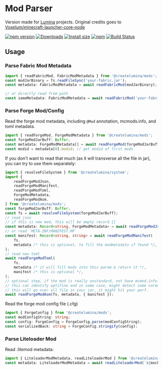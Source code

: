 # Mod Parser

Version made for [Lumina](https://github.com/CreateLumina) projects. Original credits goes to [Voxelum/minecraft-launcher-core-node](https://github.com/Voxelum/minecraft-launcher-core-node)

[![npm version](https://img.shields.io/npm/v/@createlumina/mod-parser.svg)](https://www.npmjs.com/package/@createlumina/mod-parser)
[![Downloads](https://img.shields.io/npm/dm/@createlumina/mod-parser.svg)](https://npmjs.com/@createlumina/mod-parser)
[![Install size](https://packagephobia.now.sh/badge?p=@createlumina/mod-parser)](https://packagephobia.now.sh/result?p=@createlumina/mod-parser)
[![npm](https://img.shields.io/npm/l/@createlumina/minecraft-launcher-core.svg)](https://github.com/CreateLumina/minecraft-utils/blob/master/LICENSE)
[![Build Status](https://github.com/CreateLumina/minecraft-utils/workflows/Build/badge.svg)](https://github.com/CreateLumina/minecraft-utils/actions?query=workflow%3ABuild)

## Usage

### Parse Fabric Mod Metadata

```ts
import { readFabricMod, FabricModMetadata } from '@createlumina/mods';
const modJarBinary = fs.readFileSync('your-fabric.jar');
const metadata: FabricModMetadata = await readFabricMod(modJarBinary);

// or directly read from path
const sameMetadata: FabricModMetadata = await readFabricMod('your-fabric.jar');
```

### Parse Forge Mod/Config

Read the forge mod metadata, including `@Mod` annotation, mcmods.info, and toml metadata.

```ts
import { readForgeMod, ForgeModMetadata } from '@createlumina/mods';
const forgeModJarBuff: Buffer;
const metadata: ForgeModMetadata[] = await readForgeMod(forgeModJarBuff);
const modid = metadata[0].modid; // get modid of first mods
```

If you don't want to read that much (as it will transverse all the file in jar), you can try to use them separately:

```ts
import { resolveFileSystem } from '@createlumina/system';
import {
    readForgeModJson,
    readForgeModManifest,
    readForgeModToml,
    ForgeModMetadata,
    readForgeModAsm,
} from '@createlumina/mods';
const forgeModJarBuff: Buffer;
const fs = await resolveFileSystem(forgeModJarBuff);
// read json
// if this is new mod, this will be empty record {}
const metadata: Record<string, ForgeModMetadata> = await readForgeModJson(fs);
// or read `META-INF/MANIFEST.MF`
const manifest: Record<string, string> = await readForgeModManifest(
    fs,
    metadata /* this is optional, to fill the modmetadata if found */,
);
// read new toml
await readForgeModToml(
    fs,
    metadata /* it will fill mods into this param & return it */,
    manifest /* this is optional */,
);
// optional step, if the mod is really unstandard, not have mcmod.info and toml, you can use this
// this can identify optifine and in some case, might detect some coremod
// this will go over all file in your jar, it might hit your perf.
await readForgeModAsm(fs, metadata, { manifest });
```

Read the forge mod config file (.cfg)

```ts
import { ForgeConfig } from '@createlumina/mods';
const modConfigString: string;
const config: ForgeConfig = ForgeConfig.parse(modConfigString);
const serializedBack: string = ForgeConfig.stringify(config);
```

### Parse Liteloader Mod

Read .litemod metadata:

```ts
import { LiteloaderModMetadata, readLiteloaderMod } from '@createlumina/mods';
const metadata: LiteloaderModMetadata = await readLiteloaderMod(`${mock}/mods/sample-mod.litemod`);
```
